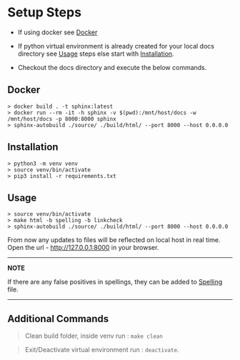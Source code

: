 # Setup Steps

- If using docker see [Docker](#docker)

- If python virtual environment is already created for your local docs directory see [Usage](#usage) steps else start with [Installation](#installation).

- Checkout the docs directory and execute the below commands.

## Docker

```console
> docker build . -t sphinx:latest
> docker run --rm -it -h sphinx -v $(pwd):/mnt/host/docs -w /mnt/host/docs -p 8000:8000 sphinx
> sphinx-autobuild ./source/ ./build/html/ --port 8000 --host 0.0.0.0
```

## Installation

```console
> python3 -m venv venv
> source venv/bin/activate
> pip3 install -r requirements.txt
```

## Usage

```console
> source venv/bin/activate
> make html -b spelling -b linkcheck
> sphinx-autobuild ./source/ ./build/html/ --port 8000 --host 0.0.0.0
```

From now any updates to files will be reflected on local host in real time. Open the url - http://127.0.0.1:8000 in your browser.

---
**NOTE**

If there are any false positives in spellings, they can be added to [Spelling](./source/spelling_wordlist.txt) file.

---

## Additional Commands

> Clean build folder, inside venv run : `make clean`

> Exit/Deactivate virtual environment run : `deactivate`.
